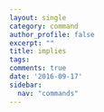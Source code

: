 ```yaml
---
layout: single
category: command
author_profile: false
excerpt: ""
title: implies
tags:
comments: true
date: '2016-09-17'
sidebar:
  nav: "commands"
---
```

